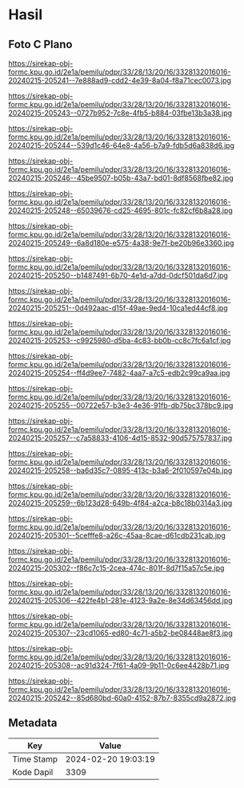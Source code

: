 # Hasil

## Foto C Plano

https://sirekap-obj-formc.kpu.go.id/2e1a/pemilu/pdpr/33/28/13/20/16/3328132016016-20240215-205241--7e888ad9-cdd2-4e39-8a04-f8a71cec0073.jpg

https://sirekap-obj-formc.kpu.go.id/2e1a/pemilu/pdpr/33/28/13/20/16/3328132016016-20240215-205243--0727b952-7c8e-4fb5-b884-03fbe13b3a38.jpg

https://sirekap-obj-formc.kpu.go.id/2e1a/pemilu/pdpr/33/28/13/20/16/3328132016016-20240215-205244--539d1c46-64e8-4a56-b7a9-fdb5d6a838d6.jpg

https://sirekap-obj-formc.kpu.go.id/2e1a/pemilu/pdpr/33/28/13/20/16/3328132016016-20240215-205246--45be9507-b05b-43a7-bd01-8df8568fbe82.jpg

https://sirekap-obj-formc.kpu.go.id/2e1a/pemilu/pdpr/33/28/13/20/16/3328132016016-20240215-205248--65039676-cd25-4695-801c-fc82cf6b8a28.jpg

https://sirekap-obj-formc.kpu.go.id/2e1a/pemilu/pdpr/33/28/13/20/16/3328132016016-20240215-205249--6a8d180e-e575-4a38-9e7f-be20b96e3360.jpg

https://sirekap-obj-formc.kpu.go.id/2e1a/pemilu/pdpr/33/28/13/20/16/3328132016016-20240215-205250--b1487491-6b70-4e1d-a7dd-0dcf501da6d7.jpg

https://sirekap-obj-formc.kpu.go.id/2e1a/pemilu/pdpr/33/28/13/20/16/3328132016016-20240215-205251--0d492aac-d15f-49ae-9ed4-10ca1ed44cf8.jpg

https://sirekap-obj-formc.kpu.go.id/2e1a/pemilu/pdpr/33/28/13/20/16/3328132016016-20240215-205253--c9925980-d5ba-4c83-bb0b-cc8c7fc6a1cf.jpg

https://sirekap-obj-formc.kpu.go.id/2e1a/pemilu/pdpr/33/28/13/20/16/3328132016016-20240215-205254--ff4d9ee7-7482-4aa7-a7c5-edb2c99ca9aa.jpg

https://sirekap-obj-formc.kpu.go.id/2e1a/pemilu/pdpr/33/28/13/20/16/3328132016016-20240215-205255--00722e57-b3e3-4e36-91fb-db75bc378bc9.jpg

https://sirekap-obj-formc.kpu.go.id/2e1a/pemilu/pdpr/33/28/13/20/16/3328132016016-20240215-205257--c7a58833-4106-4d15-8532-90d575757837.jpg

https://sirekap-obj-formc.kpu.go.id/2e1a/pemilu/pdpr/33/28/13/20/16/3328132016016-20240215-205258--ba6d35c7-0895-413c-b3a6-2f010597e04b.jpg

https://sirekap-obj-formc.kpu.go.id/2e1a/pemilu/pdpr/33/28/13/20/16/3328132016016-20240215-205259--6b123d28-649b-4f84-a2ca-b8c18b0314a3.jpg

https://sirekap-obj-formc.kpu.go.id/2e1a/pemilu/pdpr/33/28/13/20/16/3328132016016-20240215-205301--5cefffe8-a26c-45aa-8cae-d61cdb231cab.jpg

https://sirekap-obj-formc.kpu.go.id/2e1a/pemilu/pdpr/33/28/13/20/16/3328132016016-20240215-205302--f86c7c15-2cea-474c-801f-8d7f15a57c5e.jpg

https://sirekap-obj-formc.kpu.go.id/2e1a/pemilu/pdpr/33/28/13/20/16/3328132016016-20240215-205306--422fe4b1-281e-4123-9a2e-8e34d63456dd.jpg

https://sirekap-obj-formc.kpu.go.id/2e1a/pemilu/pdpr/33/28/13/20/16/3328132016016-20240215-205307--23cd1065-ed80-4c71-a5b2-be08448ae8f3.jpg

https://sirekap-obj-formc.kpu.go.id/2e1a/pemilu/pdpr/33/28/13/20/16/3328132016016-20240215-205308--ac91d324-7f61-4a09-9b11-0c6ee4428b71.jpg

https://sirekap-obj-formc.kpu.go.id/2e1a/pemilu/pdpr/33/28/13/20/16/3328132016016-20240215-205242--85d680bd-60a0-4152-87b7-8355cd9a2872.jpg


## Metadata

| Key        | Value               |
| ---------- | ------------------- |
| Time Stamp | 2024-02-20 19:03:19 |
| Kode Dapil | 3309                |



